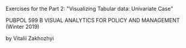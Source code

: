 Exercises for the Part 2: "Visualizing Tabular data: Univariate Case"

PUBPOL 599 B VISUAL ANALYTICS FOR POLICY AND MANAGEMENT (Winter 2019)

by Vitalii Zakhozhyi
